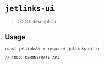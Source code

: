# `jetlinks-ui`

> TODO: description

## Usage

```
const jetlinksUi = require('jetlinks-ui');

// TODO: DEMONSTRATE API
```
